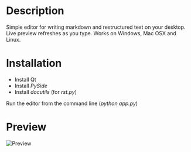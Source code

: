 Description
===========
Simple editor for writing markdown and restructured text on your desktop. Live preview refreshes as you type. Works on Windows, Mac OSX and Linux.

Installation
============
* Install Qt
* Install *PySide*
* Install *docutils* (for *rst.py*)

Run the editor from the command line (*python app.py*)

Preview
=======
![Preview](https://bitbucket.org/lastkarrde/deskmarkdown/raw/2e2affbbe01e/preview.png)
